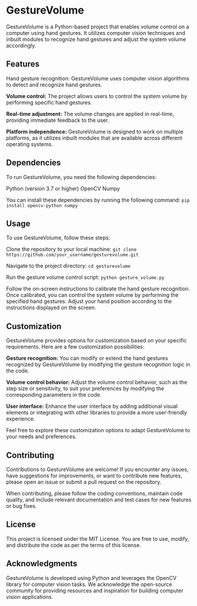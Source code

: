 # GestureVolume

GestureVolume is a Python-based project that enables volume control on a computer using hand gestures. It utilizes computer vision techniques and inbuilt modules to recognize hand gestures and adjust the system volume accordingly.


## Features
Hand gesture recognition: GestureVolume uses computer vision algorithms to detect and recognize hand gestures.

**Volume control:** The project allows users to control the system volume by performing specific hand gestures.

**Real-time adjustment:** The volume changes are applied in real-time, providing immediate feedback to the user.

**Platform independence:** GestureVolume is designed to work on multiple platforms, as it utilizes inbuilt modules that are available across different operating systems.


## Dependencies
To run GestureVolume, you need the following dependencies:

Python (version 3.7 or higher)
OpenCV
Numpy

You can install these dependencies by running the following command:
`pip install opencv-python numpy`


## Usage
To use GestureVolume, follow these steps:

Clone the repository to your local machine:
`git clone https://github.com/your_username/gesturevolume.git`

Navigate to the project directory:
`cd gesturevolume`

Run the gesture volume control script:
`python gesture_volume.py`

Follow the on-screen instructions to calibrate the hand gesture recognition.
Once calibrated, you can control the system volume by performing the specified hand gestures. Adjust your hand position according to the instructions displayed on the screen.


## Customization
GestureVolume provides options for customization based on your specific requirements. Here are a few customization possibilities:

**Gesture recognition:** You can modify or extend the hand gestures recognized by GestureVolume by modifying the gesture recognition logic in the code.

**Volume control behavior:** Adjust the volume control behavior, such as the step size or sensitivity, to suit your preferences by modifying the corresponding parameters in the code.

**User interface:** Enhance the user interface by adding additional visual elements or integrating with other libraries to provide a more user-friendly experience.

Feel free to explore these customization options to adapt GestureVolume to your needs and preferences.


## Contributing
Contributions to GestureVolume are welcome! If you encounter any issues, have suggestions for improvements, or want to contribute new features, please open an issue or submit a pull request on the repository.

When contributing, please follow the coding conventions, maintain code quality, and include relevant documentation and test cases for new features or bug fixes.


## License
This project is licensed under the MIT License. You are free to use, modify, and distribute the code as per the terms of this license.


## Acknowledgments
GestureVolume is developed using Python and leverages the OpenCV library for computer vision tasks.
We acknowledge the open-source community for providing resources and inspiration for building computer vision applications.

